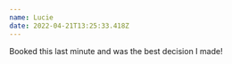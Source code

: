 ```yaml
---
name: Lucie
date: 2022-04-21T13:25:33.418Z
---
```

Booked this last minute and was the best decision I made!